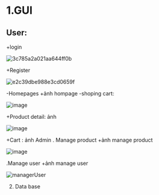 # **1.GUI**
## User: 
+login

![3c785a2a021aa644ff0b](https://github.com/user-attachments/assets/c412e0e1-4d06-4bda-9fa4-18d7ed17f9ac)

+Register

![e2c39dbe988e3cd0659f](https://github.com/user-attachments/assets/d0b11413-5f80-4169-ba11-6c87b101cab4)

-Homepages
+ảnh hompage
-shoping cart:

![image](https://github.com/user-attachments/assets/648dc3fe-9e22-419e-8123-ffc6889e81a3)

+Product detail: ảnh

![image](https://github.com/user-attachments/assets/b434fb8a-de98-4009-ba68-1ffca7ba241c)


+Cart : ảnh
Admin 
. Manage product
 +ảnh manage product
 
 ![image](https://github.com/user-attachments/assets/dc1c3806-d87f-4432-ab7c-8e931894972e)

.Manage user
  +ảnh manage user
  
![managerUser](https://github.com/user-attachments/assets/d157634b-3d46-4d22-809b-a210e9582d94)

2. Data base
